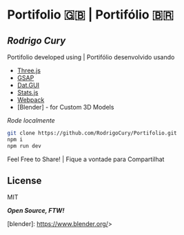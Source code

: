 # Portifolio 🇬🇧 | Portifólio 🇧🇷
## _Rodrigo Cury_

Portifolio developed using | Portifólio desenvolvido usando
- [Three.js]
- [GSAP]
- [Dat.GUI]
- [Stats.js]
- [Webpack]
- [Blender] - for Custom 3D Models


_Rode localmente_

```sh
git clone https://github.com/RodrigoCury/Portifolio.git
npm i
npm run dev
```

Feel Free to Share! | Fique a vontade para Compartilhat

## License
MIT

**_Open Source, FTW!_**

[three.js]: <https://threejs.org/>
[GSAP]: <https://greensock.com/gsap/>
[dat.gui]: <https://github.com/dataarts/dat.gui>
[stats.js]: <https://github.com/mrdoob/stats.js/>
[webpack]: <https://webpack.js.org/>
[blender]: <https://www.blender.org/>>